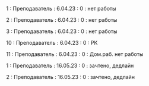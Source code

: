 1 : Преподаватель : 6.04.23 : 0 : нет работы

2 : Преподаватель : 6.04.23 : 0 : нет работы

3 : Преподаватель : 6.04.23 : 0 : нет работы

10 : Преподаватель : 6.04.23 : 0 : РК

11 : Преподаватель : 6.04.23 : 0 : Дом.раб. нет работы

1 : Преподаватель : 16.05.23 : 0 : зачтено, дедлайн

2 : Преподаватель : 16.05.23 : 0 : зачтено, дедлайн


